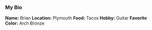 ### My Bio

**Name:** Brian
**Location:** Plymouth
**Food:** Tacos
**Hobby:** Guitar
**Favorite Color:** Arch Bronze
